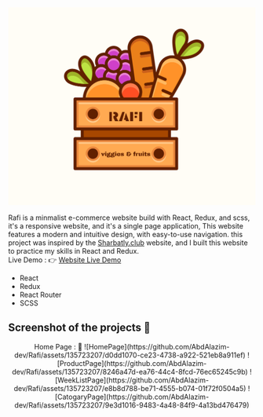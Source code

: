 <div style="text-align: center;">
  <img src="/src/images/logo-images/FullLogo.png" alt="Rafi Logo" />
</div>
<p>
Rafi is a minmalist e-commerce website build with React, Redux, and scss, it's a responsive website, and it's a single page application, This website features a modern and intuitive design, with easy-to-use navigation.
this project was inspired by the <a href="https://www.sharbatly.club/">Sharbatly.club</a>  website, and I built this website to practice my skills in React and Redux.
<br/>
Live Demo : &#128073; <a href="">Website Live Demo</a>
</p>
<ul>
<li>React</li>
<li>Redux</li>
<li>React Router</li>
<li>SCSS</li>
</ul>
<h2>Screenshot of the projects 📸</h2>
<div style="text-align: center;">
Home Page : 🏡
![HomePage](https://github.com/AbdAlazim-dev/Rafi/assets/135723207/d0dd1070-ce23-4738-a922-521eb8a911ef)
![ProductPage](https://github.com/AbdAlazim-dev/Rafi/assets/135723207/8246a47d-ea76-44c4-8fcd-76ec65245c9b)
![WeekListPage](https://github.com/AbdAlazim-dev/Rafi/assets/135723207/e8b8d788-be71-4555-b074-01f72f0504a5)
![CatogaryPage](https://github.com/AbdAlazim-dev/Rafi/assets/135723207/9e3d1016-9483-4a48-84f9-4a13bd476479)
</div>
